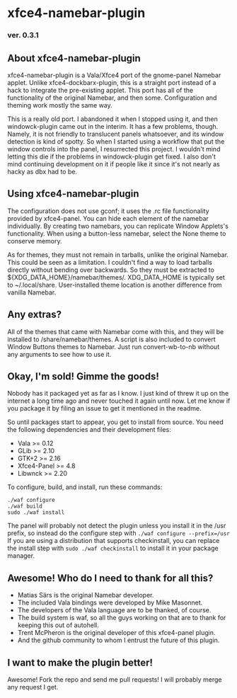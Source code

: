 # xfce4-namebar-plugin
### ver. 0.3.1

## About xfce4-namebar-plugin
xfce4-namebar-plugin is a Vala/Xfce4 port of the gnome-panel Namebar applet. Unlike xfce4-dockbarx-plugin, this is a straight port instead of a hack to integrate the pre-existing applet. This port has all of the functionality of the original Namebar, and then some. Configuration and theming work mostly the same way.

This is a really old port. I abandoned it when I stopped using it, and then windowck-plugin came out in the interim. It has a few problems, though. Namely, it is not friendly to translucent panels whatsoever, and its window detection is kind of spotty. So when I started using a workflow that put the window controls into the panel, I resurrected this project. I wouldn't mind letting this die if the problems in windowck-plugin get fixed. I also don't mind continuing development on it if people like it since it's not nearly as hacky as dbx had to be.

## Using xfce4-namebar-plugin
The configuration does not use gconf; it uses the .rc file functionality provided by xfce4-panel. You can hide each element of the namebar individually. By creating two namebars, you can replicate Window Applets's functionality. When using a button-less namebar, select the None theme to conserve memory.

As for themes, they must not remain in tarballs, unlike the original Namebar. This could be seen as a limitation. I couldn't find a way to load tarballs directly without bending over backwards. So they must be extracted to ${XDG_DATA_HOME}/namebar/themes/<theme name>. XDG_DATA_HOME is typically set to ~/.local/share. User-installed theme location is another difference from vanilla Namebar.

## Any extras?
All of the themes that came with Namebar come with this, and they will be installed to <prefix>/share/namebar/themes. A script is also included to convert Window Buttons themes to Namebar. Just run convert-wb-to-nb without any arguments to see how to use it.

## Okay, I'm sold! Gimme the goods!
Nobody has it packaged yet as far as I know. I just kind of threw it up on the internet a long time ago and never touched it again until now. Let me know if you package it by filing an issue to get it mentioned in the readme.

So until packages start to appear, you get to install from source. You need the following dependencies and their development files:

* Vala >= 0.12
* GLib >= 2.10
* GTK+2 >= 2.16
* Xfce4-Panel >= 4.8
* Libwnck >= 2.20

To configure, build, and install, run these commands:

    ./waf configure
    ./waf build
    sudo ./waf install

The panel will probably not detect the plugin unless you install it in the /usr prefix, so instead do the configure step with `./waf configure --prefix=/usr` If you are using a distribution that supports checkinstall, you can replace the install step with `sudo ./waf checkinstall` to install it in your package manager.

## Awesome! Who do I need to thank for all this?
* Matias Särs is the original Namebar developer.
* The included Vala bindings were developed by Mike Masonnet.
* The developers of the Vala language are to be thanked, of course.
* The build system is waf, so all the guys working on that are to thank for keeping this out of autohell.
* Trent McPheron is the original developer of this xfce4-panel plugin.
* And the github community to whom I entrust the future of this plugin.

## I want to make the plugin better!
Awesome! Fork the repo and send me pull requests! I will probably merge any request I get.
